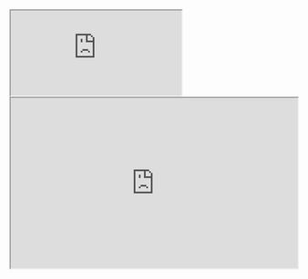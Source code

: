   <iframe src="https://bit.ly/MLTSA22syl"> </iframe>
  
  <iframe
  src="https://codepen.io/team/codepen/embed/preview/PNaGbb"
  style="width:100%; height:300px;"
></iframe>

